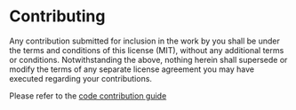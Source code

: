 # Contributing

Any contribution submitted for inclusion in the work by you shall be under
the terms and conditions of this license (MIT), without any additional
terms or conditions. Notwithstanding the above, nothing herein shall
supersede or modify the terms of any separate license agreement you may
have executed regarding your contributions.

Please refer to the [code contribution guide](./CODE-CONTRIBUTIONS.md)
